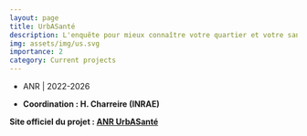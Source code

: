 ```yaml
---
layout: page
title: UrbASanté
description: L'enquête pour mieux connaître votre quartier et votre santé
img: assets/img/us.svg
importance: 2
category: Current projects
---
```


- ANR | 2022-2026

- **Coordination : H. Charreire (INRAE)**

**Site officiel du projet : [ANR UrbASanté](https://urbasante.fr/)**
